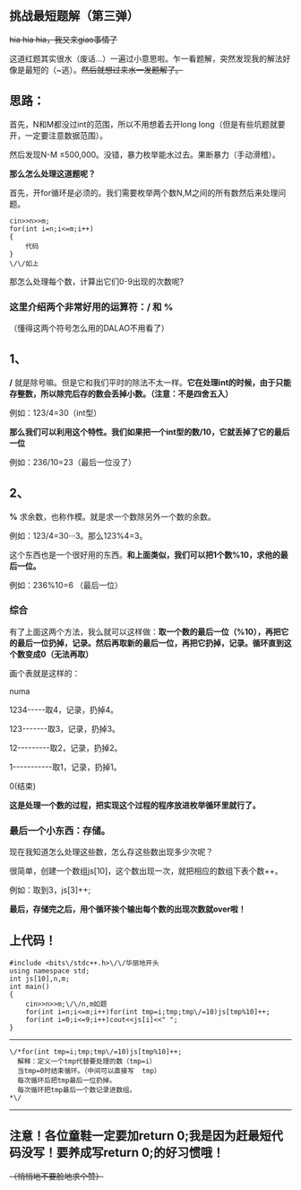 ## 挑战最短题解（第三弹）
~~hia hia hia，我又来giao事情了~~

这道红题其实很水（废话...）一遍过小意思啦。乍一看题解，突然发现我的解法好像是最短的（~逃）。~~然后就想过来水一发题解了。~~
## 思路：
首先，N和M都没过int的范围，所以不用想着去开long long（但是有些坑题就要开，一定要注意数据范围）。

然后发现N-M ≤500,000。没错，暴力枚举能水过去。果断暴力（手动滑稽）。

**那么怎么处理这道题呢？**

首先，开for循环是必须的。我们需要枚举两个数N,M之间的所有数然后来处理问题。
```
cin>>n>>m;
for(int i=n;i<=m;i++)
{
	代码
}
\/\/如上
```
那怎么处理每个数，计算出它们0-9出现的次数呢?

### 这里介绍两个非常好用的运算符：\/ 和 %
（懂得这两个符号怎么用的DALAO不用看了）

## 1、
**\/** 就是除号嘛。但是它和我们平时的除法不太一样。**它在处理int的时候，由于只能存整数，所以除完后存的数会丢掉小数。（注意：不是四舍五入）**

例如：123\/4=30（int型）

**那么我们可以利用这个特性。我们如果把一个int型的数\/10，它就丢掉了它的最后一位**

例如：236\/10=23（最后一位没了）
## 2、
**%** 求余数，也称作模。就是求一个数除另外一个数的余数。

例如：123\/4=30···3。那么123%4=3。

这个东西也是一个很好用的东西。**和上面类似，我们可以把1个数%10，求他的最后一位。**

例如：236%10=6 （最后一位）
### 综合
有了上面这两个方法，我么就可以这样做：**取一个数的最后一位（%10），再把它的最后一位扔掉，记录。然后再取新的最后一位，再把它扔掉，记录。循环直到这个数变成0（无法再取）**

画个表就是这样的：

numa

1234-----取4，记录，扔掉4。

123-------取3，记录，扔掉3。

12---------取2，记录，扔掉2。

1-----------取1，记录，扔掉1。

0(结束)

**这是处理一个数的过程，把实现这个过程的程序放进枚举循环里就行了。**

### 最后一个小东西：存储。
现在我知道怎么处理这些数，怎么存这些数出现多少次呢？

很简单，创建一个数组js[10]，这个数出现一次，就把相应的数组下表个数++。

例如：取到3，js[3]++;

**最后，存储完之后，用个循环挨个输出每个数的出现次数就over啦！**

## 上代码！
```
#include <bits\/stdc++.h>\/\/华丽地开头 
using namespace std;
int js[10],n,m;
int main()
{
	cin>>n>>m;\/\/n,m如题 
	for(int i=n;i<=m;i++)for(int tmp=i;tmp;tmp\/=10)js[tmp%10]++; 
	for(int i=0;i<=9;i++)cout<<js[i]<<" ";
}

```


------------

```
\/*for(int tmp=i;tmp;tmp\/=10)js[tmp%10]++;
  解释：定义一个tmp代替要处理的数（tmp=i）
  当tmp=0时结束循环。（中间可以直接写  tmp）
  每次循环后把tmp最后一位扔掉。
  每次循环把tmp最后一个数记录进数组。
*\/ 
```


------------

## 注意！各位童鞋一定要加return 0;我是因为赶最短代码没写！要养成写return 0;的好习惯哦！
~~（悄悄地不要脸地求个赞）~~
